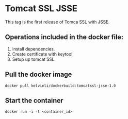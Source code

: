 # Tomcat SSL JSSE
This tag is the first release of Tomca SSL with JSSE.
## Operations included in the docker file:
1. Install dependencies.
2. Create certificate with keytool
3. Setup up tomcat SSL.

## Pull the docker image
````
docker pull kelvinli/dockerbuild:tomcatssl-jsse-1.0
````

## Start the container
```
docker run -i -t <container_id>
```

